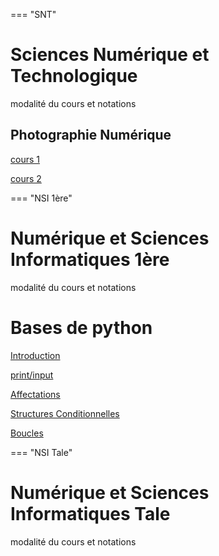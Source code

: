 === "SNT"
# Sciences Numérique et Technologique

modalité du cours et notations 

## Photographie Numérique

[cours 1](./supports/SNT/Photo/Photographie_numerique.pdf)

[cours 2](./supports/SNT/Photo/Photo_numerique_II.pdf)

=== "NSI 1ère"
# Numérique et Sciences Informatiques 1ère

modalité du cours et notations

# Bases de python

[Introduction](./supports/NSI_1ere/Python/Introduction_python.pdf)

[print/input](./supports/NSI_1ere/Python/Print_input.pdf)

[Affectations](./supports/NSI_1ere/Python/Affectations_types.pdf)

[Structures Conditionnelles](./supports/NSI_1ere/Python/Exos_conditionnelles.pdf)

[Boucles](./supports/NSI_1ere/Python/Exos_boucle.pdf)

=== "NSI Tale"

# Numérique et Sciences Informatiques Tale

modalité du cours et notations